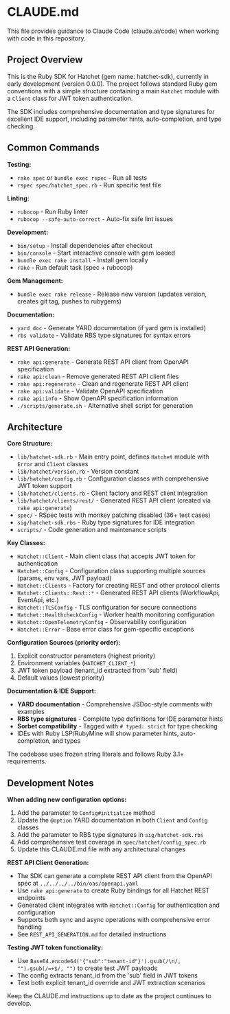 # CLAUDE.md

This file provides guidance to Claude Code (claude.ai/code) when working with code in this repository.

## Project Overview

This is the Ruby SDK for Hatchet (gem name: hatchet-sdk), currently in early development (version 0.0.0). The project follows standard Ruby gem conventions with a simple structure containing a main `Hatchet` module with a `Client` class for JWT token authentication.

The SDK includes comprehensive documentation and type signatures for excellent IDE support, including parameter hints, auto-completion, and type checking.

## Common Commands

**Testing:**
- `rake spec` or `bundle exec rspec` - Run all tests
- `rspec spec/hatchet_spec.rb` - Run specific test file

**Linting:**
- `rubocop` - Run Ruby linter
- `rubocop --safe-auto-correct` - Auto-fix safe lint issues

**Development:**
- `bin/setup` - Install dependencies after checkout
- `bin/console` - Start interactive console with gem loaded
- `bundle exec rake install` - Install gem locally
- `rake` - Run default task (spec + rubocop)

**Gem Management:**
- `bundle exec rake release` - Release new version (updates version, creates git tag, pushes to rubygems)

**Documentation:**
- `yard doc` - Generate YARD documentation (if yard gem is installed)
- `rbs validate` - Validate RBS type signatures for syntax errors

**REST API Generation:**
- `rake api:generate` - Generate REST API client from OpenAPI specification
- `rake api:clean` - Remove generated REST API client files  
- `rake api:regenerate` - Clean and regenerate REST API client
- `rake api:validate` - Validate OpenAPI specification
- `rake api:info` - Show OpenAPI specification information
- `./scripts/generate.sh` - Alternative shell script for generation

## Architecture

**Core Structure:**
- `lib/hatchet-sdk.rb` - Main entry point, defines `Hatchet` module with `Error` and `Client` classes
- `lib/hatchet/version.rb` - Version constant
- `lib/hatchet/config.rb` - Configuration classes with comprehensive JWT token support
- `lib/hatchet/clients.rb` - Client factory and REST client integration
- `lib/hatchet/clients/rest/` - Generated REST API client (created via `rake api:generate`)
- `spec/` - RSpec tests with monkey patching disabled (36+ test cases)
- `sig/hatchet-sdk.rbs` - Ruby type signatures for IDE integration
- `scripts/` - Code generation and maintenance scripts

**Key Classes:**
- `Hatchet::Client` - Main client class that accepts JWT token for authentication
- `Hatchet::Config` - Configuration class supporting multiple sources (params, env vars, JWT payload)
- `Hatchet::Clients` - Factory for creating REST and other protocol clients
- `Hatchet::Clients::Rest::*` - Generated REST API clients (WorkflowApi, EventApi, etc.)
- `Hatchet::TLSConfig` - TLS configuration for secure connections
- `Hatchet::HealthcheckConfig` - Worker health monitoring configuration  
- `Hatchet::OpenTelemetryConfig` - Observability configuration
- `Hatchet::Error` - Base error class for gem-specific exceptions

**Configuration Sources (priority order):**
1. Explicit constructor parameters (highest priority)
2. Environment variables (`HATCHET_CLIENT_*`)
3. JWT token payload (tenant_id extracted from 'sub' field)
4. Default values (lowest priority)

**Documentation & IDE Support:**
- **YARD documentation** - Comprehensive JSDoc-style comments with examples
- **RBS type signatures** - Complete type definitions for IDE parameter hints
- **Sorbet compatibility** - Tagged with `# typed: strict` for type checking
- IDEs with Ruby LSP/RubyMine will show parameter hints, auto-completion, and types

The codebase uses frozen string literals and follows Ruby 3.1+ requirements.

## Development Notes

**When adding new configuration options:**
1. Add the parameter to `Config#initialize` method
2. Update the `@option` YARD documentation in both `Client` and `Config` classes  
3. Add the parameter to RBS type signatures in `sig/hatchet-sdk.rbs`
4. Add comprehensive test coverage in `spec/hatchet/config_spec.rb`
5. Update this CLAUDE.md file with any architectural changes

**REST API Client Generation:**
- The SDK can generate a complete REST API client from the OpenAPI spec at `../../../../bin/oas/openapi.yaml`
- Use `rake api:generate` to create Ruby bindings for all Hatchet REST endpoints
- Generated client integrates with `Hatchet::Config` for authentication and configuration
- Supports both sync and async operations with comprehensive error handling
- See `REST_API_GENERATION.md` for detailed instructions

**Testing JWT token functionality:**
- Use `Base64.encode64('{"sub":"tenant-id"}').gsub(/\n/, "").gsub(/=+$/, "")` to create test JWT payloads
- The config extracts tenant_id from the 'sub' field in JWT tokens
- Test both explicit tenant_id override and JWT extraction scenarios

Keep the CLAUDE.md instructions up to date as the project continues to develop.